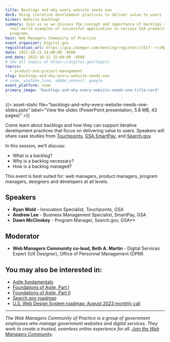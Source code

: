 ```yaml
---
title: Backlogs and why every website needs one
deck: Using iterative development practices to deliver value to users
kicker: Website backlogs
summary: Join us as we discuss the concept and importance of backlogs and hear
  real-world examples of successful application in various GSA products and
  programs.
host: Web Managers Community of Practice
event_organizer: Digital.gov
registration_url: https://gsa.zoomgov.com/meeting/register/vJItf--rrzMpHTwORod8Ppd5YEJphF-PLpk
date: 2023-10-12 14:00:00 -0500
end_date: 2023-10-12 15:00:00 -0500
# See all topics at https://digital.gov/topics
topics:
  - product-and-project-management
slug: backlogs-and-why-every-website-needs-one
# zoom, youtube_live, adobe_connect, google
event_platform: zoom
primary_image: "backlogs-and-why-every-website-needs-one-title-card"
---
```


{{< asset-static file="backlogs-and-why-every-website-needs-one-slides.pptx" label="View the slides (PowerPoint presentation, 5.8 MB, 43 pages)" >}}

Come learn about backlogs and how they can support iterative development practices that focus on delivering value to users. Speakers will share case studies from [Touchpoints](https://touchpoints.digital.gov/), [GSA SmartPay](https://smartpay.gsa.gov/), and [Search.gov](https://search.gov/).

In this session, we’ll discuss:

- What is a backlog?
- Why is a backlog necessary?
- How is a backlog managed?

This event is best suited for: web managers, product managers, program managers, designers and developers at all levels.

## Speakers

- **Ryan Wold** - Innovation Specialist, Touchpoints, GSA
- **Andrew Lee** - Business Management Specialist, SmartPay, GSA
- **Dawn McCleskey** - Program Manager, Search.gov, GSA\*\*

## Moderator

- **Web Managers** **Community co-lead, Beth A. Martin** - Digital Services Expert (UX Designer), Office of Personnel Management (OPM)

## You may also be interested in:

- [Agile fundamentals](https://agile.18f.gov/agile-fundamentals/)
- [Foundations of Agile, Part I](https://digital.gov/event/2019/11/04/foundations-agile-i/)
- [Foundations of Agile, Part II](https://digital.gov/event/2019/11/05/foundations-agile-ii/)
- [Search.gov roadmap](https://search.gov/about/updates/roadmap/)
- [U.S. Web Design System roadmap: August 2023 monthly call](https://digital.gov/event/2023/08/17/uswds-monthly-call-august-2023/)

---

_The Web Managers Community of Practice is a group of government employees who manage government websites and digital services. They work to create a trusted, seamless online experience for all. [Join the Web Managers Community](https://digital.gov/communities/web-content-managers/)._
